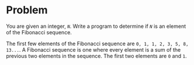 # Problem

You are given an integer, _`N`_. Write a program to determine if _`N`_ is an element of the Fibonacci sequence.

The first few elements of the Fibonacci sequence are `0, 1, 1, 2, 3, 5, 8, 13...`. A Fibonacci sequence is one where every element is a sum of the previous two elements in the sequence. The first two elements are `0` and `1`.
